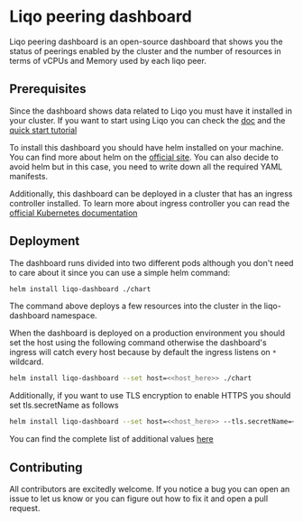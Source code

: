
# Liqo peering dashboard

Liqo peering dashboard is an open-source dashboard that shows you the status of peerings enabled by the cluster and the number of resources in terms of vCPUs and Memory used by each liqo peer.

## Prerequisites

Since the dashboard shows data related to Liqo you must have it installed in your cluster. If you want to start using Liqo you can check the [doc](https://docs.liqo.io/en/stable/) and the [quick start tutorial](https://docs.liqo.io/en/stable/examples/quick-start.html)

To install this dashboard you should have helm installed on your machine. You can find more about helm on the [official site](https://helm.sh/). You can also decide to avoid helm but in this case, you need to write down all the required YAML manifests.

Additionally, this dashboard can be deployed in a cluster that has an ingress controller installed. To learn more about ingress controller you can read the [official Kubernetes documentation](https://kubernetes.io/docs/concepts/services-networking/ingress-controllers/)

## Deployment

The dashboard runs divided into two different pods although you don't need to care about it since you can use a simple helm command:

```bash
helm install liqo-dashboard ./chart
```

The command above deploys a few resources into the cluster in the liqo-dashboard namespace.

When the dashboard is deployed on a production environment you should set the host using the following command otherwise the dashboard's ingress will catch every host because by default the ingress listens on `*` wildcard.

```bash
helm install liqo-dashboard --set host=<<host_here>> ./chart
```

Additionally, if you want to use TLS encryption to enable HTTPS you should set tls.secretName as follows

```bash
helm install liqo-dashboard --set host=<<host_here>> --tls.secretName=<<certificate_secret_here>> ./chart
```

You can find the complete list of additional values [here](./chart/README.md)

## Contributing

All contributors are excitedly welcome. If you notice a bug you can open an issue to let us know or you can figure out how to fix it and open a pull request.
